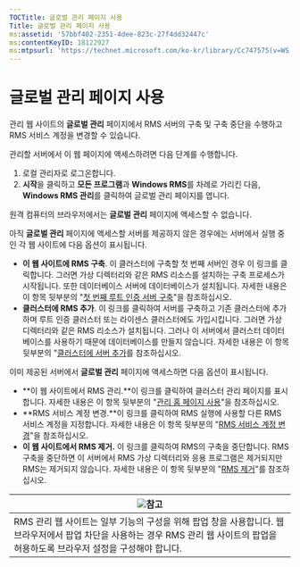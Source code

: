 ```yaml
---
TOCTitle: 글로벌 관리 페이지 사용
Title: 글로벌 관리 페이지 사용
ms:assetid: '57bbf402-2351-4dee-823c-27f4dd32447c'
ms:contentKeyID: 18122927
ms:mtpsurl: 'https://technet.microsoft.com/ko-kr/library/Cc747575(v=WS.10)'
---
```


글로벌 관리 페이지 사용
=======================

관리 웹 사이트의 **글로벌 관리** 페이지에서 RMS 서버의 구축 및 구축 중단을 수행하고 RMS 서비스 계정을 변경할 수 있습니다.

관리할 서버에서 이 웹 페이지에 액세스하려면 다음 단계를 수행합니다.

1.  로컬 관리자로 로그온합니다.
2.  **시작**을 클릭하고 **모든 프로그램**과 **Windows RMS**를 차례로 가리킨 다음, **Windows RMS 관리**를 클릭하여 글로벌 관리 페이지를 엽니다.

원격 컴퓨터의 브라우저에서는 **글로벌 관리** 페이지에 액세스할 수 없습니다.

아직 **글로벌 관리** 페이지에 액세스할 서버를 제공하지 않은 경우에는 서버에서 실행 중인 각 웹 사이트에 다음 옵션이 표시됩니다.

-   **이 웹 사이트에 RMS 구축**. 이 클러스터에 구축할 첫 번째 서버인 경우 이 링크를 클릭합니다. 그러면 가상 디렉터리와 같은 RMS 리소스를 설치하는 구축 프로세스가 시작됩니다. 또한 데이터베이스 서버에 데이터베이스가 설치됩니다. 자세한 내용은 이 항목 뒷부분의 "[첫 번째 루트 인증 서버 구축](https://technet.microsoft.com/debc42f3-74ff-4c99-b7a4-4921fccdabc2)"을 참조하십시오.
-   **클러스터에 RMS 추가**. 이 링크를 클릭하여 서버를 구축하고 기존 클러스터에 추가하며 루트 인증 클러스터 또는 라이센스 클러스터에도 가입시킵니다. 그러면 가상 디렉터리와 같은 RMS 리소스가 설치됩니다. 그러나 이 서버에서 클러스터 데이터베이스를 사용하기 때문에 데이터베이스를 만들지 않습니다. 자세한 내용은 이 항목 뒷부분의 "[클러스터에 서버 추가](https://technet.microsoft.com/db635238-5528-4bec-9cc6-8244e2b3d733)를 참조하십시오.

이미 제공된 서버에서 **글로벌 관리** 페이지에 액세스하면 다음 옵션이 표시됩니다.

-   **이 웹 사이트에서 RMS 관리.**이 링크를 클릭하여 클러스터 관리 페이지를 표시합니다. 자세한 내용은 이 항목 뒷부분의 "[관리 홈 페이지 사용](https://technet.microsoft.com/6c155977-bd0e-47d6-ac65-1746cddb505e)"을 참조하십시오.
-   **RMS 서비스 계정 변경.**이 링크를 클릭하여 RMS 실행에 사용할 다른 RMS 서비스 계정을 지정합니다. 자세한 내용은 이 항목 뒷부분의 "[RMS 서비스 계정 변경](https://technet.microsoft.com/f257d66d-b823-41e4-bcb7-7c90eb295238)"을 참조하십시오.
-   **이 웹 사이트에서 RMS 제거.** 이 링크를 클릭하여 RMS의 구축을 중단합니다. RMS 구축을 중단하면 이 서버에서 RMS 가상 디렉터리와 응용 프로그램은 제거되지만 RMS는 제거되지 않습니다. 자세한 내용은 이 항목 뒷부분의 "[RMS 제거](https://technet.microsoft.com/885e3b4f-ea32-466f-9f7f-d8440b0f7c28)"를 참조하십시오.

| ![](images/Cc747575.note(WS.10).gif)참고                                                                                                                |
|--------------------------------------------------------------------------------------------------------------------------------------------------------------------------------------|
| RMS 관리 웹 사이트는 일부 기능의 구성을 위해 팝업 창을 사용합니다. 웹 브라우저에서 팝업 차단을 사용하는 경우 RMS 관리 웹 사이트의 팝업을 허용하도록 브라우저 설정을 구성해야 합니다. |
